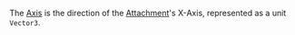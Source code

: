 The [Axis](https://developer.roblox.com/en-us/api-reference/property/Attachment/Axis) is the direction of the [Attachment](https://developer.roblox.com/en-us/api-reference/class/Attachment)'s X-Axis, represented as a unit `Vector3`.